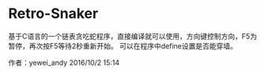 # Retro-Snaker
基于C语言的一个链表贪吃蛇程序，直接编译就可以使用，方向键控制方向，F5为暂停，再次按F5等待2秒重新开始。
可以在程序中define设置是否能穿墙。

作者：yewei_andy
2016/10/2 15:14

